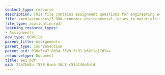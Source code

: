 ```yaml
---
content_type: resource
description: This file contains assignment questions for engineering economics.
file: /media/courses/3-080-economic-environmental-issues-in-materials-selection-fall-2005/22e7bb0af5586aeb3dc8c58a14de0afd_ee1.pdf
file_type: application/pdf
learning_resource_types:
- Assignments
ocw_type: OCWFile
parent_title: Assignments
parent_type: CourseSection
parent_uid: 098e5c47-8034-35e9-5c31-b68f1c17d7aa
resourcetype: Document
title: ee1.pdf
uid: 22e7bb0a-f558-6aeb-3dc8-c58a14de0afd
---
```

